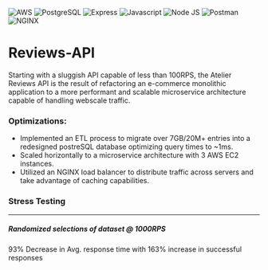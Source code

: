 ![AWS](https://img.shields.io/badge/Amazon_AWS-FF9900?style=for-the-badge&logo=amazonaws&logoColor=white)
![PostgreSQL](https://img.shields.io/badge/PostgreSQL-316192?style=for-the-badge&logo=postgresql&logoColor=white)
![Express](https://img.shields.io/badge/Express.js-000000?style=for-the-badge&logo=express&logoColor=white)
![Javascript](https://img.shields.io/badge/JavaScript-323330?style=for-the-badge&logo=javascript&logoColor=F7DF1E)
![Node JS](https://img.shields.io/badge/Node.js-339933?style=for-the-badge&logo=nodedotjs&logoColor=white)
![Postman](https://img.shields.io/badge/Postman-FF6C37?style=for-the-badge&logo=Postman&logoColor=white)
![NGINX](https://img.shields.io/badge/Nginx-009639?style=for-the-badge&logo=nginx&logoColor=white)

# Reviews-API
Starting with a sluggish API capable of less than 100RPS, the Atelier Reviews API is the result of refactoring an e-commerce monolithic application to a more performant and scalable microservice architecture capable of handling webscale traffic.

### Optimizations:
* Implemented an ETL process to migrate over 7GB/20M+ entries into a redesigned postreSQL database optimizing query times to ~1ms.
* Scaled horizontally to a microservice architecture with 3 AWS EC2 instances.
* Utilized an NGINX load balancer to distribute traffic across servers and take advantage of caching capabilities.


### Stress Testing
***
##### Randomized selections of dataset @ 1000RPS
93% Decrease in Avg. response time with 163% increase in successful responses
